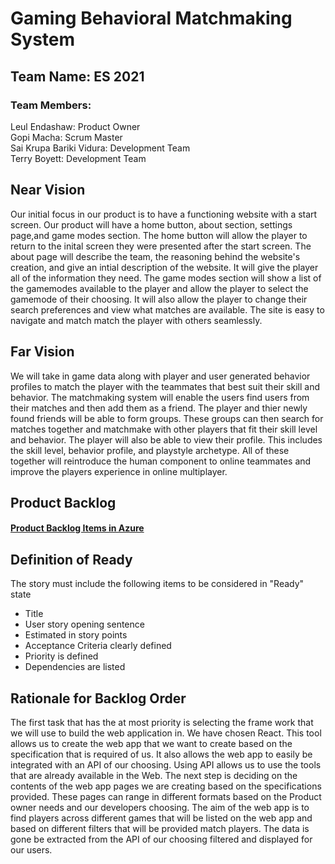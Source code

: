 # Gaming Behavioral Matchmaking System
## Team Name: ES 2021
### Team Members:             
Leul Endashaw:                  Product Owner<br/>
Gopi Macha:                     Scrum Master<br/>
Sai Krupa Bariki Vidura:        Development Team<br/>
Terry Boyett:                   Development Team<br/>

## Near Vision
Our initial focus in our product is to have a functioning website with a start screen. Our product will have a home button, about section, settings page,and game modes section.
The home button will allow the player to return to the inital screen they were presented after the start screen. The about page will describe the team, the reasoning behind 
the website's creation, and give an intial description of the website. It will give the player all of the information they need. The game modes section will show a list of the 
gamemodes available to the player and allow the player to select the gamemode of their choosing. It will also allow the player to change their search preferences and view what 
matches are available. The site is easy to navigate and match match the player with others seamlessly.

## Far Vision
We will take in game data along with player and user generated behavior profiles to match the player with the teammates that best suit their skill and behavior. 
The matchmaking system will enable the users find users from their matches and then add them as a friend. The player and thier newly found friends will be able to form groups.
These groups can then search for matches together and matchmake with other players that fit their skill level and behavior. The player will also be able to view their profile. 
This includes the skill level, behavior profile, and playstyle archetype. All of these together will reintroduce the human component to online teammates and improve the players
experience in online multiplayer.

## Product Backlog
#### [Product Backlog Items in Azure](https://dev.azure.com/sbarikiv/Gaming%20Behavioral%20Matchmaking%20System/_backlogs/backlog/Gaming%20Behavioral%20Matchmaking%20System%20Team/Backlog%20items)

## Definition of Ready
The story must include the following items to be considered in "Ready" state
* Title
* User story opening sentence
* Estimated in story points
* Acceptance Criteria clearly defined
* Priority is defined
* Dependencies are listed

## Rationale for Backlog Order
The first task that has the at most priority is selecting the frame work that we will use to build the web application in. We have chosen React. This tool allows us to create the
web app that we want to create based on the specification that is required of us. It also allows the web app to easily be integrated with an API of our choosing. Using API allows
us to use the tools that are already available in the Web.
The next step is deciding on the contents of the web app pages we are creating based on the specifications provided. These pages can range in different formats based on the Product owner needs and our developers choosing.
The aim of the web app is to find players across different games that will be listed on the web app and based on different filters that will be provided match players. The data is 
gone be extracted from the API of our choosing filtered and displayed for our users.


